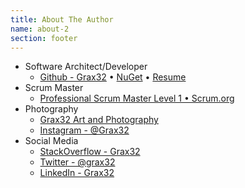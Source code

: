 ```yaml
---
title: About The Author
name: about-2
section: footer
---
```


* Software Architect/Developer
  * [Github - Grax32](http://github.com/Grax32) &bull; [NuGet](https://www.nuget.org/profiles/Grax) &bull; [Resume](/about/david-walker/resume.pdf)
* Scrum Master
  * [Professional Scrum Master Level 1 &bull; Scrum.org](http://www.scrum.org/) 
* Photography
  * [Grax32 Art and Photography](https://www.facebook.com/Grax32PhotoArt/)
  * [Instagram - @Grax32](https://www.instagram.com/grax32/)
* Social Media
  * [StackOverflow - Grax32](https://stackoverflow.com/users/1056639/grax32) 
  * [Twitter - @grax32](https://twitter.com/grax32)
  * [LinkedIn - Grax32](https://www.linkedin.com/in/grax32/)
